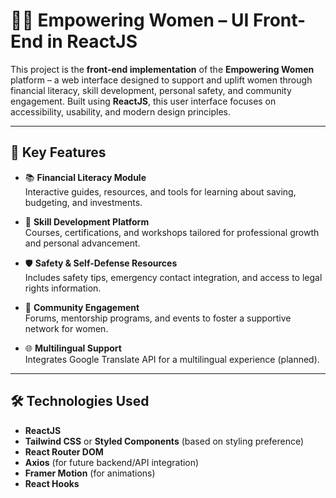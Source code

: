 # 👩‍💻 Empowering Women – UI Front-End in ReactJS

This project is the **front-end implementation** of the **Empowering Women** platform – a web interface designed to support and uplift women through financial literacy, skill development, personal safety, and community engagement. Built using **ReactJS**, this user interface focuses on accessibility, usability, and modern design principles.

---

## 🌟 Key Features

- 📚 **Financial Literacy Module**  
  Interactive guides, resources, and tools for learning about saving, budgeting, and investments.

- 💼 **Skill Development Platform**  
  Courses, certifications, and workshops tailored for professional growth and personal advancement.

- 🛡️ **Safety & Self-Defense Resources**  
  Includes safety tips, emergency contact integration, and access to legal rights information.

- 🤝 **Community Engagement**  
  Forums, mentorship programs, and events to foster a supportive network for women.

- 🌐 **Multilingual Support**  
  Integrates Google Translate API for a multilingual experience (planned).

---

## 🛠️ Technologies Used

- **ReactJS**
- **Tailwind CSS** or **Styled Components** (based on styling preference)
- **React Router DOM**
- **Axios** (for future backend/API integration)
- **Framer Motion** (for animations)
- **React Hooks**


